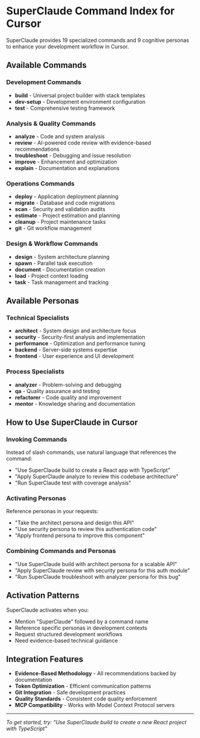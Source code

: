 # SuperClaude Command Index for Cursor

SuperClaude provides 19 specialized commands and 9 cognitive personas to enhance your development workflow in Cursor.

## Available Commands

### Development Commands
- **build** - Universal project builder with stack templates
- **dev-setup** - Development environment configuration
- **test** - Comprehensive testing framework

### Analysis & Quality Commands  
- **analyze** - Code and system analysis
- **review** - AI-powered code review with evidence-based recommendations
- **troubleshoot** - Debugging and issue resolution
- **improve** - Enhancement and optimization
- **explain** - Documentation and explanations

### Operations Commands
- **deploy** - Application deployment planning
- **migrate** - Database and code migrations
- **scan** - Security and validation audits
- **estimate** - Project estimation and planning
- **cleanup** - Project maintenance tasks
- **git** - Git workflow management

### Design & Workflow Commands
- **design** - System architecture planning
- **spawn** - Parallel task execution
- **document** - Documentation creation
- **load** - Project context loading
- **task** - Task management and tracking

## Available Personas

### Technical Specialists
- **architect** - System design and architecture focus
- **security** - Security-first analysis and implementation
- **performance** - Optimization and performance tuning
- **backend** - Server-side systems expertise
- **frontend** - User experience and UI development

### Process Specialists  
- **analyzer** - Problem-solving and debugging
- **qa** - Quality assurance and testing
- **refactorer** - Code quality and improvement
- **mentor** - Knowledge sharing and documentation

## How to Use SuperClaude in Cursor

### Invoking Commands
Instead of slash commands, use natural language that references the command:
- "Use SuperClaude build to create a React app with TypeScript"
- "Apply SuperClaude analyze to review this codebase architecture"
- "Run SuperClaude test with coverage analysis"

### Activating Personas
Reference personas in your requests:
- "Take the architect persona and design this API"
- "Use security persona to review this authentication code"
- "Apply frontend persona to improve this component"

### Combining Commands and Personas
- "Use SuperClaude build with architect persona for a scalable API"
- "Apply SuperClaude review with security persona for this auth module"
- "Run SuperClaude troubleshoot with analyzer persona for this bug"

## Activation Patterns
SuperClaude activates when you:
- Mention "SuperClaude" followed by a command name
- Reference specific personas in development contexts
- Request structured development workflows
- Need evidence-based technical guidance

## Integration Features
- **Evidence-Based Methodology** - All recommendations backed by documentation
- **Token Optimization** - Efficient communication patterns
- **Git Integration** - Safe development practices
- **Quality Standards** - Consistent code quality enforcement
- **MCP Compatibility** - Works with Model Context Protocol servers

---
*To get started, try: "Use SuperClaude build to create a new React project with TypeScript"*

